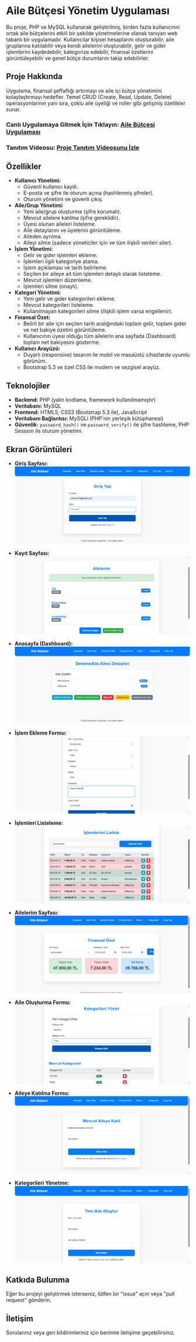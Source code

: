 # Aile Bütçesi Yönetim Uygulaması

Bu proje, PHP ve MySQL kullanarak geliştirilmiş, birden fazla kullanıcının ortak aile bütçelerini etkili bir şekilde yönetmelerine olanak tanıyan web tabanlı bir uygulamadır. Kullanıcılar kişisel hesaplarını oluşturabilir, aile gruplarına katılabilir veya kendi ailelerini oluşturabilir, gelir ve gider işlemlerini kaydedebilir, kategorize edebilir, finansal özetlerini görüntüleyebilir ve genel bütçe durumlarını takip edebilirler.

## Proje Hakkında

Uygulama, finansal şeffaflığı artırmayı ve aile içi bütçe yönetimini kolaylaştırmayı hedefler. Temel CRUD (Create, Read, Update, Delete) operasyonlarının yanı sıra, çoklu aile üyeliği ve roller gibi gelişmiş özellikler sunar.

### Canlı Uygulamaya Gitmek İçin Tıklayın: [Aile Bütçesi Uygulaması](http://95.130.171.20/~st24360859210/dashboard.php)
### Tanıtım Videosu: [Proje Tanıtım Videosunu İzle](https://youtu.be/A976tvMBdAg)

## Özellikler

* **Kullanıcı Yönetimi:**
    * Güvenli kullanıcı kaydı.
    * E-posta ve şifre ile oturum açma (hashlenmiş şifreler).
    * Oturum yönetimi ve güvenli çıkış.
* **Aile/Grup Yönetimi:**
    * Yeni aile/grup oluşturma (şifre korumalı).
    * Mevcut ailelere katılma (şifre gereklidir).
    * Üyesi olunan aileleri listeleme.
    * Aile detaylarını ve üyelerini görüntüleme.
    * Aileden ayrılma.
    * Aileyi silme (sadece yöneticiler için ve tüm ilişkili verileri siler).
* **İşlem Yönetimi:**
    * Gelir ve gider işlemleri ekleme.
    * İşlemleri ilgili kategoriye atama.
    * İşlem açıklaması ve tarih belirleme.
    * Seçilen bir aileye ait tüm işlemleri detaylı olarak listeleme.
    * Mevcut işlemleri düzenleme.
    * İşlemleri silme (onaylı).
* **Kategori Yönetimi:**
    * Yeni gelir ve gider kategorileri ekleme.
    * Mevcut kategorileri listeleme.
    * Kullanılmayan kategorileri silme (ilişkili işlem varsa engellenir).
* **Finansal Özet:**
    * Belirli bir aile için seçilen tarih aralığındaki toplam gelir, toplam gider ve net bakiye özetini görüntüleme.
    * Kullanıcının üyesi olduğu tüm ailelerin ana sayfada (Dashboard) toplam net bakiyesini gösterme.
* **Kullanıcı Arayüzü:**
    * Duyarlı (responsive) tasarım ile mobil ve masaüstü cihazlarda uyumlu görünüm.
    * Bootstrap 5.3 ve özel CSS ile modern ve sezgisel arayüz.

## Teknolojiler

* **Backend:** PHP (yalın kodlama, framework kullanılmamıştır)
* **Veritabanı:** MySQL
* **Frontend:** HTML5, CSS3 (Bootstrap 5.3 ile), JavaScript
* **Veritabanı Bağlantısı:** MySQLi (PHP'nin yerleşik kütüphanesi)
* **Güvenlik:** `password_hash()` ve `password_verify()` ile şifre hashleme, PHP Session ile oturum yönetimi.


## Ekran Görüntüleri


* **Giriş Sayfası:**
    ![Giriş Sayfası](images/web1.png)
* **Kayıt Sayfası:**
    ![Kayıt Sayfası](images/web2.png)


* **Anasayfa (Dashboard):**
    ![Anasayfa](images/web3.png)
* **İşlem Ekleme Formu:**
    ![İşlem Ekleme Formu](images/web4.png)
* **İşlemleri Listeleme:**
    ![İşlemleri Listeleme](images/web5.png)


* **Ailelerim Sayfası:**
    ![Ailelerim Sayfası](images/web6.png)
* **Aile Oluşturma Formu:**
    ![Aile Oluşturma Formu](images/web7.png)
* **Aileye Katılma Formu:**
    ![Aileye Katılma Formu](images/web8.png)
* **Kategorileri Yönetme:**
    ![Kategorileri Yönetme](images/web9.png)


## Katkıda Bulunma

Eğer bu projeyi geliştirmek isterseniz, lütfen bir "issue" açın veya "pull request" gönderin.

## İletişim

Sorularınız veya geri bildirimleriniz için benimle iletişime geçebilirsiniz.
